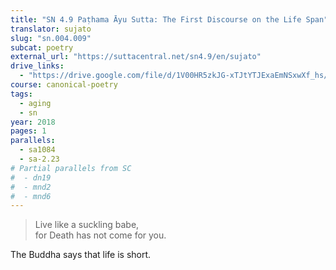 ```yaml
---
title: "SN 4.9 Paṭhama Āyu Sutta: The First Discourse on the Life Span"
translator: sujato
slug: "sn.004.009"
subcat: poetry
external_url: "https://suttacentral.net/sn4.9/en/sujato"
drive_links:
  - "https://drive.google.com/file/d/1V00HR5zkJG-xTJtYTJExaEmNSxwXf_hs/view?usp=drivesdk"
course: canonical-poetry
tags:
  - aging
  - sn
year: 2018
pages: 1
parallels:
  - sa1084
  - sa-2.23
# Partial parallels from SC
#  - dn19
#  - mnd2
#  - mnd6
---
```


> Live like a suckling babe,  
for Death has not come for you.

The Buddha says that life is short.
